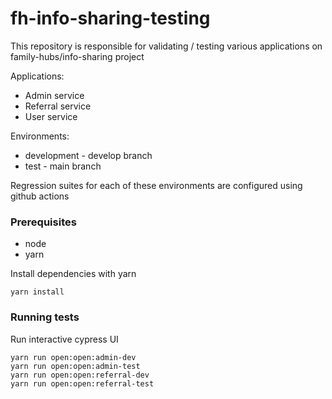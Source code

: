 # fh-info-sharing-testing

This repository is responsible for validating / testing various applications on family-hubs/info-sharing project

Applications:

- Admin service
- Referral service
- User service

Environments:

- development - develop branch
- test - main branch

Regression suites for each of these environments are configured using github actions

### Prerequisites

- node
- yarn

Install dependencies with yarn

```shell
yarn install
```

### Running tests

Run interactive cypress UI

```shell
yarn run open:open:admin-dev
yarn run open:open:admin-test
yarn run open:open:referral-dev
yarn run open:open:referral-test
```